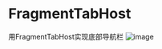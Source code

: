 # FragmentTabHost
用FragmentTabHost实现底部导航栏
![image](https://github.com/HelloNanKe/FragmentTabHost/blob/master/app/cut.png)
